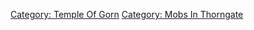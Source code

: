 [Category: Temple Of Gorn](Category:_Temple_Of_Gorn "wikilink")
[Category: Mobs In Thorngate](Category:_Mobs_In_Thorngate "wikilink")
